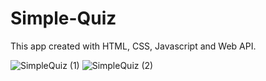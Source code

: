 # Simple-Quiz
This app created with HTML, CSS, Javascript and Web API.

![SimpleQuiz (1)](https://github.com/gunayshakhmuradova/Simple-Quiz/assets/126316477/53799aba-f81f-4cf4-810e-5462a40c07ea)
![SimpleQuiz (2)](https://github.com/gunayshakhmuradova/Simple-Quiz/assets/126316477/0a9df0ba-2369-4324-8958-6cc2e2255439)
